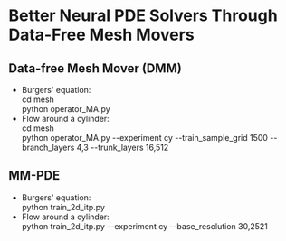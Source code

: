 # Better Neural PDE Solvers Through Data-Free Mesh Movers

## Data-free Mesh Mover (DMM)
- Burgers' equation:  
  cd mesh  
  python operator_MA.py 
- Flow around a cylinder:  
  cd mesh  
  python operator_MA.py --experiment cy --train_sample_grid 1500 --branch_layers 4,3 --trunk_layers 16,512

## MM-PDE
- Burgers' equation:  
  python train_2d_itp.py
- Flow around a cylinder:  
  python train_2d_itp.py --experiment cy --base_resolution 30,2521


